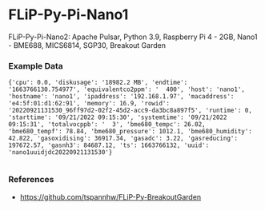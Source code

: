 # FLiP-Py-Pi-Nano1
FLiP-Py-Pi-Nano2:   Apache Pulsar, Python 3.9, Raspberry Pi 4 - 2GB, Nano1 - BME688, MICS6814, SGP30, Breakout Garden


### Example Data

````
{'cpu': 0.0, 'diskusage': '18982.2 MB', 'endtime': '1663766130.754977', 'equivalentco2ppm': '  400', 'host': 'nano1', 'hostname': 'nano1', 'ipaddress': '192.168.1.97', 'macaddress': 'e4:5f:01:d1:62:91', 'memory': 16.9, 'rowid': '20220921131530_96ff97d2-02f2-45d2-acc9-da3bc8a897f5', 'runtime': 0, 'starttime': '09/21/2022 09:15:30', 'systemtime': '09/21/2022 09:15:31', 'totalvocppb': '  3', 'bme680_tempc': 26.02, 'bme680_tempf': 78.84, 'bme680_pressure': 1012.1, 'bme680_humidity': 42.822, 'gasoxidising': 36917.34, 'gasadc': 3.22, 'gasreducing': 197672.57, 'gasnh3': 84687.12, 'ts': 1663766132, 'uuid': 'nano1uuidjdc20220921131530'}


````

### References

* https://github.com/tspannhw/FLiP-Py-BreakoutGarden
